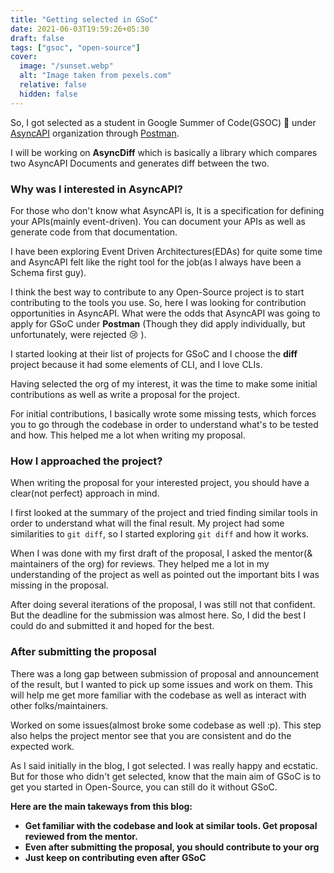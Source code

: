 ```yaml
---
title: "Getting selected in GSoC"
date: 2021-06-03T19:59:26+05:30
draft: false
tags: ["gsoc", "open-source"]
cover:
  image: "/sunset.webp"
  alt: "Image taken from pexels.com"
  relative: false
  hidden: false
---
```


So, I got selected as a student in Google Summer of Code(GSOC) 🎉 under [AsyncAPI](https://www.asyncapi.com/) organization through [Postman](https://www.postman.com/).

I will be working on **AsyncDiff** which is basically a library which compares two AsyncAPI Documents and generates diff between the two.

### Why was I interested in AsyncAPI?

For those who don't know what AsyncAPI is, It is a specification for defining your APIs(mainly event-driven). You can document your APIs as well as generate code from that documentation.

I have been exploring Event Driven Architectures(EDAs) for quite some time and AsyncAPI felt like the right tool for the job(as I always have been a Schema first guy).

I think the best way to contribute to any Open-Source project is to start contributing to the tools you use. So, here I was looking for contribution opportunities in AsyncAPI. What were the odds that AsyncAPI was going to apply for GSoC under **Postman** (Though they did apply individually, but unfortunately, were rejected 😢 ).

I started looking at their list of projects for GSoC and I choose the **diff** project because it had some elements of CLI, and I love CLIs.

Having selected the org of my interest, it was the time to make some initial contributions as well as write a proposal for the project.

For initial contributions, I basically wrote some missing tests, which forces you to go through the codebase in order to understand what's to be tested and how. This helped me a lot when writing my proposal.

### How I approached the project?

When writing the proposal for your interested project, you should have a clear(not perfect) approach in mind.

I first looked at the summary of the project and tried finding similar tools in order to understand what will the final result. My project had some similarities to `git diff`, so I started exploring `git diff` and how it works.

When I was done with my first draft of the proposal, I asked the mentor(& maintainers of the org) for reviews. They helped me a lot in my understanding of the project as well as pointed out the important bits I was missing in the proposal.

After doing several iterations of the proposal, I was still not that confident. But the deadline for the submission was almost here. So, I did the best I could do and submitted it and hoped for the best.

### After submitting the proposal

There was a long gap between submission of proposal and announcement of the result, but I wanted to pick up some issues and work on them. This will help me get more familiar with the codebase as well as interact with other folks/maintainers.

Worked on some issues(almost broke some codebase as well :p). This step also helps the project mentor see that you are consistent and do the expected work.

As I said initially in the blog, I got selected. I was really happy and ecstatic. But for those who didn't get selected, know that the main aim of GSoC is to get you started in Open-Source, you can still do it without GSoC.

**Here are the main takeways from this blog:**
- **Get familiar with the codebase and look at similar tools. Get proposal reviewed from the mentor.**
- **Even after submitting the proposal, you should contribute to your org**
- **Just keep on contributing even after GSoC**
